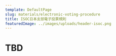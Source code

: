 ```yaml
---
template: DefaultPage
slug: materials/electronic-voting-procedure
title: ISOC日本支部電子投票規則
featuredImage: ../images/uploads/header-isoc.png
---
```


# TBD
